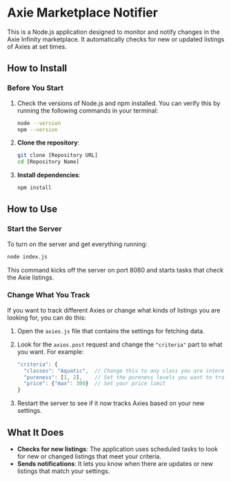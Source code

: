 # Axie Marketplace Notifier
This is a Node.js application designed to monitor and notify changes in the Axie Infinity marketplace. It automatically checks for new or updated listings of Axies at set times.

## How to Install

### Before You Start
1. Check the versions of Node.js and npm installed. You can verify this by running the following commands in your terminal:

    ```bash
    node --version
    npm --version
    ```

1. **Clone the repository**:

    ```bash
    git clone [Repository URL]
    cd [Repository Name]
    ```
  
2. **Install dependencies**:

    ```bash
    npm install
    ```

## How to Use

### Start the Server
To turn on the server and get everything running:
```bash
node index.js
```
This command kicks off the server on port 8080 and starts tasks that check the Axie listings.

### Change What You Track
If you want to track different Axies or change what kinds of listings you are looking for, you can do this:
1.  Open the `axies.js` file that contains the settings for fetching data.

2. Look for the `axios.post` request and change the `"criteria"` part to what you want. For 
example:

    ```javascript
    "criteria": {
      "classes": "Aquatic",  // Change this to any class you are interested in
      "pureness": [1, 2],    // Set the pureness levels you want to track
      "price": {"max": 300}  // Set your price limit
    }
    ```
3. Restart the server to see if it now tracks Axies based on your new settings.

## What It Does
- **Checks for new listings**: The application uses scheduled tasks to look for new or changed listings that meet your criteria.
- **Sends notifications**: It lets you know when there are updates or new listings that match your settings.

